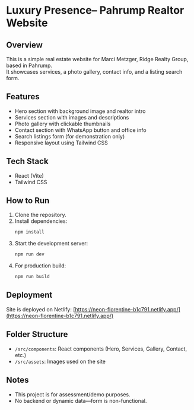 # Luxury Presence– Pahrump Realtor Website

## Overview

This is a simple real estate website for Marci Metzger, Ridge Realty Group, based in Pahrump.  
It showcases services, a photo gallery, contact info, and a listing search form.

## Features

- Hero section with background image and realtor intro
- Services section with images and descriptions
- Photo gallery with clickable thumbnails
- Contact section with WhatsApp button and office info
- Search listings form (for demonstration only)
- Responsive layout using Tailwind CSS

## Tech Stack

- React (Vite)
- Tailwind CSS

## How to Run

1. Clone the repository.
2. Install dependencies:
    ```bash
    npm install
    ```
3. Start the development server:
    ```bash
    npm run dev
    ```
4. For production build:
    ```bash
    npm run build
    ```

## Deployment

Site is deployed on Netlify:
[https://neon-florentine-b1c791.netlify.app/](https://neon-florentine-b1c791.netlify.app/)

## Folder Structure

- `/src/components`: React components (Hero, Services, Gallery, Contact, etc.)
- `/src/assets`: Images used on the site

## Notes

- This project is for assessment/demo purposes.
- No backend or dynamic data—form is non-functional.
